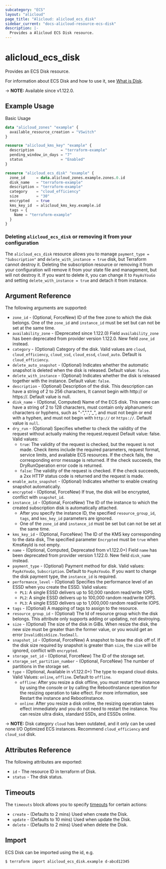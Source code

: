 ```yaml
---
subcategory: "ECS"
layout: "alicloud"
page_title: "Alicloud: alicloud_ecs_disk"
sidebar_current: "docs-alicloud-resource-ecs-disk"
description: |-
  Provides a Alicloud ECS Disk resource.
---
```


# alicloud_ecs_disk

Provides an ECS Disk resource.

For information about ECS Disk and how to use it, see [What is Disk](https://www.alibabacloud.com/help/en/doc-detail/25513.htm).

-> **NOTE:** Available since v1.122.0.

## Example Usage

Basic Usage

```terraform
data "alicloud_zones" "example" {
  available_resource_creation = "VSwitch"
}

resource "alicloud_kms_key" "example" {
  description            = "terraform-example"
  pending_window_in_days = "7"
  status                 = "Enabled"
}

resource "alicloud_ecs_disk" "example" {
  zone_id     = data.alicloud_zones.example.zones.0.id
  disk_name   = "terraform-example"
  description = "terraform-example"
  category    = "cloud_efficiency"
  size        = "30"
  encrypted   = true
  kms_key_id  = alicloud_kms_key.example.id
  tags = {
    Name = "terraform-example"
  }
}
```

### Deleting `alicloud_ecs_disk` or removing it from your configuration

The `alicloud_ecs_disk` resource allows you to manage `payment_type = "Subscription"` and `delete_with_instance = true` disk, 
but Terraform cannot destroy it. Deleting the subscription resource or removing it from your configuration will 
remove it from your state file and management, but will not destroy it.
If you want to delete it, you can change it to `PayAsYouGo` and setting `delete_with_instance = true` and detach it from instance.

## Argument Reference

The following arguments are supported:

* `zone_id` - (Optional, ForceNew) ID of the free zone to which the disk belongs. One of the `zone_id` and `instance_id` must be set but can not be set at the same time.
* `availability_zone` - (Deprecated since 1.122.0) Field `availability_zone` has been deprecated from provider version 1.122.0. New field `zone_id` instead.
* `category` - (Optional) Category of the disk. Valid values are `cloud`, `cloud_efficiency`, `cloud_ssd`, `cloud_essd`, `cloud_auto`. Default is `cloud_efficiency`.
* `delete_auto_snapshot` - (Optional) Indicates whether the automatic snapshot is deleted when the disk is released. Default value: `false`.
* `delete_with_instance` - (Optional) Indicates whether the disk is released together with the instance. Default value: `false`.
* `description` - (Optional) Description of the disk. This description can have a string of 2 to 256 characters, It cannot begin with http:// or https://. Default value is null.
* `disk_name` - (Optional, Computed) Name of the ECS disk. This name can have a string of 2 to 128 characters, must contain only alphanumeric characters or hyphens, such as "-",".","_", and must not begin or end with a hyphen, and must not begin with `http://` or `https://`. Default value is `null`.
* `dry_run` - (Optional) Specifies whether to check the validity of the request without actually making the request.request Default value: false. Valid values:
    * `true`: The validity of the request is checked, but the request is not made. Check items include the required parameters, request format, service limits, and available ECS resources. If the check fails, the corresponding error message is returned. If the check succeeds, the DryRunOperation error code is returned.
    * `false`: The validity of the request is checked. If the check succeeds, a 2xx HTTP status code is returned and the request is made.
* `enable_auto_snapshot` - (Optional) Indicates whether to enable creating snapshot automatically.
* `encrypted` - (Optional, ForceNew) If true, the disk will be encrypted, conflict with `snapshot_id`.
* `instance_id` - (Optional, ForceNew) The ID of the instance to which the created subscription disk is automatically attached.
    * After you specify the instance ID, the specified `resource_group_id`, `tags`, and `kms_key_id` parameters are ignored.
    * One of the `zone_id` and `instance_id` must be set but can not be set at the same time.
* `kms_key_id` - (Optional, ForceNew) The ID of the KMS key corresponding to the data disk, The specified parameter `Encrypted` must be `true` when KmsKeyId is not empty.
* `name` - (Optional, Computed, Deprecated from v1.122.0+) Field `name` has been deprecated from provider version 1.122.0. New field `disk_name` instead.
* `payment_type` - (Optional) Payment method for disk. Valid values: `PayAsYouGo`, `Subscription`. Default to `PayAsYouGo`. If you want to change the disk payment type, the `instance_id` is required.
* `performance_level` - (Optional) Specifies the performance level of an ESSD when you create the ESSD. Valid values:                                                       
    * `PL1`: A single ESSD delivers up to 50,000 random read/write IOPS.
    * `PL2`: A single ESSD delivers up to 100,000 random read/write IOPS.
    * `PL3`: A single ESSD delivers up to 1,000,000 random read/write IOPS.
* `tags` - (Optional) A mapping of tags to assign to the resource.
* `resource_group_id` - (Optional) The Id of resource group which the disk belongs. This attribute only supports adding or updating, not destroying.
* `size` - (Optional) The size of the disk in GiBs. When resize the disk, the new size must be greater than the former value, or you would get an error `InvalidDiskSize.TooSmall`.
* `snapshot_id` - (Optional, ForceNew) A snapshot to base the disk off of. If the disk size required by snapshot is greater than `size`, the `size` will be ignored, conflict with `encrypted`.
* `storage_set_id` - (Optional, ForceNew) The ID of the storage set.
* `storage_set_partition_number` - (Optional, ForceNew) The number of partitions in the storage set.
* `type` - (Optional, Available in v1.122.0+) The type to expand cloud disks. Valid Values: `online`, `offline`. Default to `offline`.
    * `offline`: After you resize a disk offline, you must restart the instance by using the console or by calling the RebootInstance operation for the resizing operation to take effect. For more information, see Restart the instance and RebootInstance.
    * `online`: After you resize a disk online, the resizing operation takes effect immediately and you do not need to restart the instance. You can resize ultra disks, standard SSDs, and ESSDs online.

-> **NOTE:** Disk category `cloud` has been outdated, and it only can be used none I/O Optimized ECS instances. Recommend `cloud_efficiency` and `cloud_ssd` disk.

## Attributes Reference

The following attributes are exported:

* `id` - The resource ID in terraform of Disk.
* `status` - The disk status.

## Timeouts

The `timeouts` block allows you to specify [timeouts](https://www.terraform.io/docs/configuration-0-11/resources.html#timeouts) for certain actions:

* `create` - (Defaults to 2 mins) Used when create the Disk.
* `update` - (Defaults to 10 mins) Used when update the Disk.
* `delete` - (Defaults to 2 mins) Used when delete the Disk.

## Import

ECS Disk can be imported using the id, e.g.

```shell
$ terraform import alicloud_ecs_disk.example d-abcd12345
```
